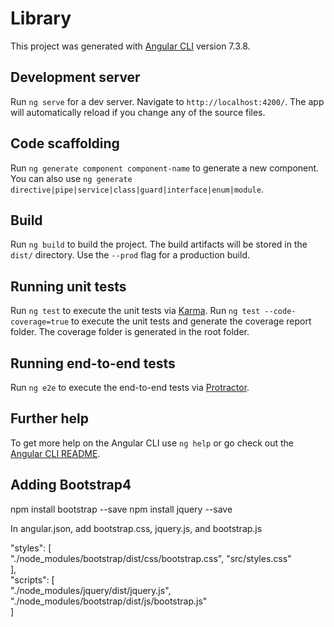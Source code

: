 # Library

This project was generated with [Angular CLI](https://github.com/angular/angular-cli) version 7.3.8.

## Development server

Run `ng serve` for a dev server. Navigate to `http://localhost:4200/`. The app will automatically reload if you change any of the source files.

## Code scaffolding

Run `ng generate component component-name` to generate a new component. You can also use `ng generate directive|pipe|service|class|guard|interface|enum|module`.

## Build

Run `ng build` to build the project. The build artifacts will be stored in the `dist/` directory. Use the `--prod` flag for a production build.

## Running unit tests

Run `ng test` to execute the unit tests via [Karma](https://karma-runner.github.io).
Run `ng test --code-coverage=true` to execute the unit tests and generate the coverage report folder. The coverage folder is generated in the root folder. 

## Running end-to-end tests

Run `ng e2e` to execute the end-to-end tests via [Protractor](http://www.protractortest.org/).

## Further help

To get more help on the Angular CLI use `ng help` or go check out the [Angular CLI README](https://github.com/angular/angular-cli/blob/master/README.md).

## Adding Bootstrap4

npm install bootstrap --save
npm install jquery --save

In angular.json, add bootstrap.css, jquery.js, and bootstrap.js

"styles": [<br>
    "./node_modules/bootstrap/dist/css/bootstrap.css",
    "src/styles.css"<br>
],<br>
"scripts": [<br>
    "./node_modules/jquery/dist/jquery.js",<br>
    "./node_modules/bootstrap/dist/js/bootstrap.js"<br>
]